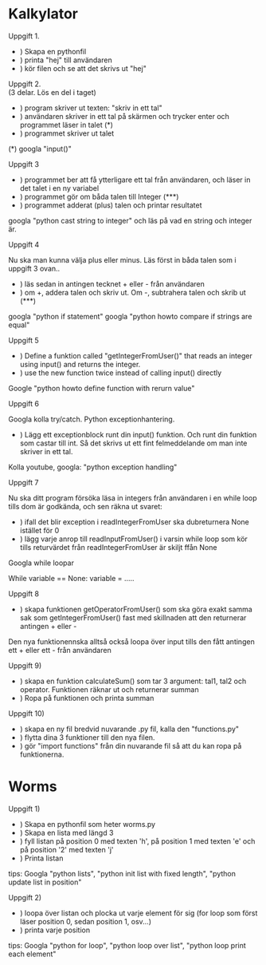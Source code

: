 # Kalkylator

Uppgift 1.
- ) Skapa en pythonfil
- ) printa "hej" till användaren
- ) kör filen och se att det skrivs ut "hej"

Uppgift 2.   
(3 delar. Lös en del i taget)

- ) program skriver ut texten: "skriv in ett tal"
- ) användaren skriver in ett tal på skärmen och trycker enter och programmet läser in talet (*)
- ) programmet skriver ut talet

(*) googla "input()"

Uppgift 3

- ) programmet ber att få ytterligare ett tal från användaren, och läser in det talet i en ny variabel
- ) programmet gör om båda talen till Integer (***)
- ) programmet adderat (plus) talen  och printar resultatet

googla "python cast string to integer"  och läs på vad en string och integer är.

Uppgift 4

Nu ska man kunna välja plus eller minus. Läs först in båda talen som i uppgift 3 ovan..

- ) läs sedan in antingen tecknet + eller - från användaren
- ) om +, addera talen och skriv ut. Om -, subtrahera talen och skrib ut (***)

googla "python if statement"
googla "python howto compare if strings are equal"

Uppgift 5

- ) Define a funktion called "getIntegerFromUser()" that reads an integer using input() and returns the integer. 
- ) use the new function twice instead of calling input() directly

Google "python howto define function with rerurn value"

Uppgift 6

Googla kolla try/catch. Python exceptionhantering. 

- ) Lägg ett exceptionblock runt din input() funktion. Och runt din funktion som castar till int. Så det skrivs ut ett fint felmeddelande om man inte skriver in ett tal. 
 
Kolla youtube, googla: "python exception handling"

Uppgift 7

Nu ska ditt program försöka läsa in integers från användaren i en while loop tills dom är godkända, och sen räkna ut svaret:

- ) ifall det blir exception i readIntegerFromUser ska dubreturnera  None istället för 0
- ) lägg varje anrop till readInputFromUser() i varsin while loop som kör tills returvärdet från readIntegerFromUser är skiljt ffån None

Googla while loopar

While variable == None:
    variable = .....


Uppgift 8

- ) skapa funktionen getOperatorFromUser() som ska göra exakt samma sak som getIntegerFromUser() fast med skillnaden att den returnerar antingen + eller -

Den nya funktionennska alltså också loopa över input tills den fått antingen ett + eller ett - från användaren

Uppgift 9)

- ) skapa en funktion calculateSum() som tar 3 argument: tal1, tal2 och operator. Funktionen räknar ut och returnerar summan
- ) Ropa på funktionen och printa summan

Uppgift 10)

- ) skapa en ny fil bredvid nuvarande .py fil, kalla den "functions.py"
- ) flytta dina 3 funktioner till den nya filen.
- ) gör "import functions" från din nuvarande fil så att du kan ropa på funktionerna.


# Worms

Uppgift 1)

- ) Skapa en pythonfil som heter worms.py
- ) Skapa en lista med längd 3
- ) fyll listan på position 0 med texten 'h', på position 1 med texten 'e' och på position '2' med texten 'j'
- ) Printa listan

tips: Googla "python lists", "python init list with fixed length", "python update list in position"

Uppgift 2)

- ) loopa över listan och plocka ut varje element för sig (for loop som först läser position 0, sedan position 1, osv...)
- ) printa varje position

tips: Googla "python for loop", "python loop over list", "python loop print each element"
